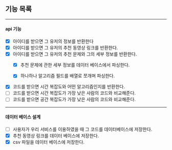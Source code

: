 ## 기능 목록

---

#### api 기능

- [x] 아이디를 받으면 그 유저의 정보를 반환한다
- [x] 아이디를 받으면 그 유저의 추천 동영상 링크를 반환한다.
- [x] 아이디를 받으면 그 유저의 추천 문제와 그의 세부 정보를 반환한다.
    - [x] 추천 문제에 관한 세부 정보를 데이터 베이스에서 파싱한다.
    - [x] 하나하나 알고리즘 필드를 배열로 쪼개며 파싱한다.


- [x] 코드를 받으면 시간 복잡도와 어떤 알고리즘인지를 반환한다.
- [ ] 코드를 받으면 시간 복잡도가 가장 낮은 사람의 코드와 비교해준다.
- [ ] 코드를 받으면 공간 복잡도가 가장 낮은 사람의 코드와 비교해준다.

---

#### 데이터 베이스 설계

- [ ] 사용자가 우리 서비스를 이용하였을 때 그 코드를 데이터베이스에 저장한다.
- [x] 추천 동영상 링크를 데이터 베이스에 저장한다.
- [x] csv 파일을 데이터 베이스에 저장한다.